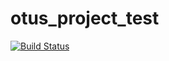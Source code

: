 # otus_project_test
[![Build Status](https://travis-ci.com/andreyAKor/otus_project_test.svg?branch=master)](https://travis-ci.com/andreyAKor/otus_project_test)
